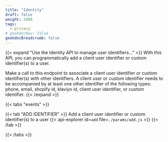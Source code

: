 ```yaml
---
title: "Identity"
draft: false
weight: 1000
tags:
  - privacy
# geekdocNav: false
geekdocBreadcrumb: false
---
```


{{< expand "Use the Identity API to manage user identifiers..." >}}
With this API, you can programmatically add a client user identifier or custom identifier(s) to a user.

Make a call to this endpoint to associate a client user identifier or custom identifier(s) with other identifiers. A client user or custom identifier needs to be accompanied by at least one other identifier of the following types: phone, email, shopify id, klaviyo id, client user identifier, or custom identifier.
{{< /expand >}}

{{< tabs "events" >}}
 
{{< tab "ADD IDENTIFIER" >}}
Add a client user identifier or custom identifier(s) to a user
{{< api-explorer id=`add` file=`./params/add.js` >}}
{{< /tab >}}

{{< /tabs >}}
